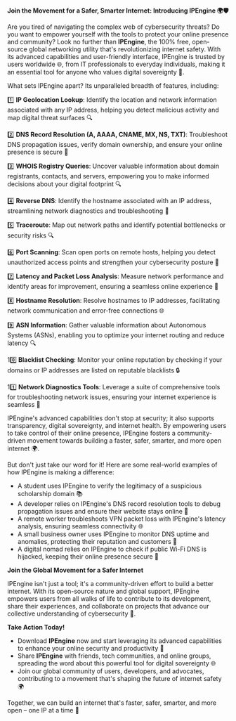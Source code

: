 **Join the Movement for a Safer, Smarter Internet: Introducing IPEngine 🌍🛡️**

Are you tired of navigating the complex web of cybersecurity threats? Do you want to empower yourself with the tools to protect your online presence and community? Look no further than **IPEngine**, the 100% free, open-source global networking utility that's revolutionizing internet safety. With its advanced capabilities and user-friendly interface, IPEngine is trusted by users worldwide 🌐, from IT professionals to everyday individuals, making it an essential tool for anyone who values digital sovereignty 📡.

What sets IPEngine apart? Its unparalleled breadth of features, including:

1️⃣ **IP Geolocation Lookup**: Identify the location and network information associated with any IP address, helping you detect malicious activity and map digital threat surfaces 🔍

2️⃣ **DNS Record Resolution (A, AAAA, CNAME, MX, NS, TXT)**: Troubleshoot DNS propagation issues, verify domain ownership, and ensure your online presence is secure 📡

3️⃣ **WHOIS Registry Queries**: Uncover valuable information about domain registrants, contacts, and servers, empowering you to make informed decisions about your digital footprint 🔍

4️⃣ **Reverse DNS**: Identify the hostname associated with an IP address, streamlining network diagnostics and troubleshooting 🚀

5️⃣ **Traceroute**: Map out network paths and identify potential bottlenecks or security risks 🔍

6️⃣ **Port Scanning**: Scan open ports on remote hosts, helping you detect unauthorized access points and strengthen your cybersecurity posture 🔐

7️⃣ **Latency and Packet Loss Analysis**: Measure network performance and identify areas for improvement, ensuring a seamless online experience 📡

8️⃣ **Hostname Resolution**: Resolve hostnames to IP addresses, facilitating network communication and error-free connections 🌐

9️⃣ **ASN Information**: Gather valuable information about Autonomous Systems (ASNs), enabling you to optimize your internet routing and reduce latency 🔍

10️⃣ **Blacklist Checking**: Monitor your online reputation by checking if your domains or IP addresses are listed on reputable blacklists 🔒

11️⃣ **Network Diagnostics Tools**: Leverage a suite of comprehensive tools for troubleshooting network issues, ensuring your internet experience is seamless 🚀

IPEngine's advanced capabilities don't stop at security; it also supports transparency, digital sovereignty, and internet health. By empowering users to take control of their online presence, IPEngine fosters a community-driven movement towards building a faster, safer, smarter, and more open internet 🌍.

But don't just take our word for it! Here are some real-world examples of how IPEngine is making a difference:

* A student uses IPEngine to verify the legitimacy of a suspicious scholarship domain 📚
* A developer relies on IPEngine's DNS record resolution tools to debug propagation issues and ensure their website stays online 🚀
* A remote worker troubleshoots VPN packet loss with IPEngine's latency analysis, ensuring seamless connectivity 🌐
* A small business owner uses IPEngine to monitor DNS uptime and anomalies, protecting their reputation and customers 👥
* A digital nomad relies on IPEngine to check if public Wi-Fi DNS is hijacked, keeping their online presence secure 📡

**Join the Global Movement for a Safer Internet**

IPEngine isn't just a tool; it's a community-driven effort to build a better internet. With its open-source nature and global support, IPEngine empowers users from all walks of life to contribute to its development, share their experiences, and collaborate on projects that advance our collective understanding of cybersecurity 🚀.

**Take Action Today!**

* Download **IPEngine** now and start leveraging its advanced capabilities to enhance your online security and productivity 📡
* Share **IPEngine** with friends, tech communities, and online groups, spreading the word about this powerful tool for digital sovereignty 🌐
* Join our global community of users, developers, and advocates, contributing to a movement that's shaping the future of internet safety 🌍

Together, we can build an internet that's faster, safer, smarter, and more open – one IP at a time 🔗